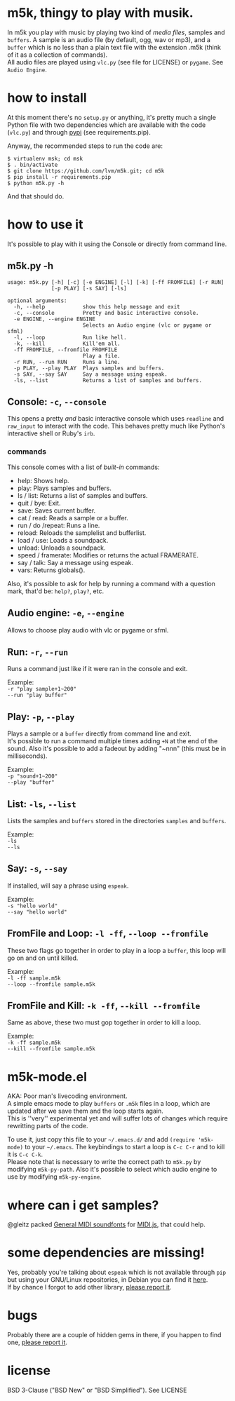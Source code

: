 m5k, thingy to play with musik.
===

In m5k you play with music by playing two kind of *media files*, samples and `buffers`. A sample is an audio file (by default, ogg, wav or mp3), and a `buffer` which is no less than a plain text file with the extension .m5k (think of it as a collection of commands).  
All audio files are played using `vlc.py` (see file for LICENSE) or `pygame`. See `Audio Engine`.

# how to install

At this moment there's no `setup.py` or anything, it's pretty much a single Python file with two dependencies which are available with the code (`vlc.py`) and through [pypi](http://pypi.python.org) (see requirements.pip).  
  
Anyway, the recommended steps to run the code are:  

```
$ virtualenv msk; cd msk
$ . bin/activate
$ git clone https://github.com/lvm/m5k.git; cd m5k
$ pip install -r requirements.pip
$ python m5k.py -h
```

And that should do.

# how to use it

It's possible to play with it using the Console or directly from command line.

## m5k.py -h

```
usage: m5k.py [-h] [-c] [-e ENGINE] [-l] [-k] [-ff FROMFILE] [-r RUN]
              [-p PLAY] [-s SAY] [-ls]

optional arguments:
  -h, --help            show this help message and exit
  -c, --console         Pretty and basic interactive console.
  -e ENGINE, --engine ENGINE
                        Selects an Audio engine (vlc or pygame or sfml)
  -l, --loop            Run like hell.
  -k, --kill            Kill'em all.
  -ff FROMFILE, --fromfile FROMFILE
                        Play a file.
  -r RUN, --run RUN     Runs a line.
  -p PLAY, --play PLAY  Plays samples and buffers.
  -s SAY, --say SAY     Say a message using espeak.
  -ls, --list           Returns a list of samples and buffers.
```

## Console: `-c`, `--console`

This opens a pretty *and* basic interactive console which uses `readline` and `raw_input` to interact with the code. This behaves pretty much like Python's interactive shell or Ruby's `irb`.

### commands

This console comes with a list of *built-in* commands:

 * help: Shows help.
 * play: Plays samples and buffers.
 * ls / list: Returns a list of samples and buffers.
 * quit / bye: Exit.
 * save: Saves current buffer.
 * cat / read: Reads a sample or a buffer.
 * run / do /repeat: Runs a line.
 * reload: Reloads the samplelist and bufferlist.
 * load / use: Loads a soundpack.
 * unload: Unloads a soundpack.
 * speed / framerate: Modifies or returns the actual FRAMERATE.
 * say / talk: Say a message using espeak.
 * vars: Returns globals().

Also, it's possible to ask for help by running a command with a question mark, that'd be: `help?`, `play?`, etc.

## Audio engine: `-e`, `--engine`

Allows to choose play audio with vlc or pygame or sfml.

## Run: `-r`, `--run`

Runs a command just like if it were ran in the console and exit.  

Example:  
    `-r "play sample+1~200"`  
    `--run "play buffer"`
    
## Play: `-p`, `--play`

Plays a sample or a `buffer` directly from command line and exit.  
It's possible to run a command multiple times adding `+N` at the end of the sound. Also it's possible to add a fadeout by adding "~nnn" (this must be in milliseconds).

Example:  
    `-p "sound+1~200"`  
    `--play "buffer"`
    
## List: `-ls`, `--list`

Lists the samples and `buffers` stored in the directories `samples` and `buffers`.  

Example:  
    `-ls`  
    `--ls`

## Say: `-s`, `--say`

If installed, will say a phrase using `espeak`.

Example:  
    `-s "hello world"`  
    `--say "hello world"`

## FromFile and Loop: `-l -ff`, `--loop --fromfile`

These two flags go together in order to play in a loop a `buffer`, this loop will go on and on until killed.

Example:  
    `-l -ff sample.m5k`  
    `--loop --fromfile sample.m5k`


## FromFile and Kill: `-k -ff`, `--kill --fromfile`

Same as above, these two must gop together in order to kill a loop.

Example:  
    `-k -ff sample.m5k`  
    `--kill --fromfile sample.m5k`

# m5k-mode.el

AKA: Poor man's livecoding environment.  
A simple emacs mode to play `buffers` or `.m5k` files in a loop, which are updated after we save them and the loop starts again.  
This is ''very'' experimental yet and will suffer lots of changes which require rewritting parts of the code.  
  
To use it, just copy this file to your `~/.emacs.d/` and add `(require 'm5k-mode)` to your `~/.emacs`. The keybindings to start a loop is `C-c C-r` and to kill it is `C-c C-k`.  
Please note that is necessary to write the correct path to `m5k.py` by modifying `m5k-py-path`. Also it's possible to select which audio engine to use by modifying `m5k-py-engine`.


# where can i get samples?

@gleitz packed [General MIDI soundfonts](https://github.com/gleitz/midi-js-soundfonts) for [MIDI.js](https://github.com/mudcube/MIDI.js), that could help.

# some dependencies are missing!

Yes, probably you're talking about `espeak` which is not available through `pip` but using your GNU/Linux repositories, in Debian you can find it [here](https://packages.debian.org/python-espeak).  
If by chance I forgot to add other library, [please report it](https://github.com/lvm/m5k/issues).

# bugs

Probably there are a couple of hidden gems in there, if you happen to find one, [please report it](https://github.com/lvm/m5k/issues).

# license

BSD 3-Clause ("BSD New" or "BSD Simplified").
See LICENSE
